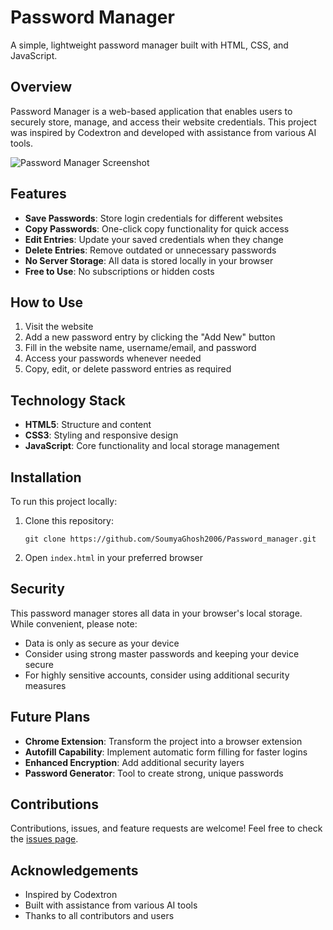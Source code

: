 # Password Manager

A simple, lightweight password manager built with HTML, CSS, and JavaScript.

## Overview

Password Manager is a web-based application that enables users to securely store, manage, and access their website credentials. This project was inspired by Codextron and developed with assistance from various AI tools.

![Password Manager Screenshot](https://manager.jpg)



## Features

- **Save Passwords**: Store login credentials for different websites
- **Copy Passwords**: One-click copy functionality for quick access
- **Edit Entries**: Update your saved credentials when they change
- **Delete Entries**: Remove outdated or unnecessary passwords
- **No Server Storage**: All data is stored locally in your browser
- **Free to Use**: No subscriptions or hidden costs

## How to Use

1. Visit the website
2. Add a new password entry by clicking the "Add New" button
3. Fill in the website name, username/email, and password
4. Access your passwords whenever needed
5. Copy, edit, or delete password entries as required

## Technology Stack

- **HTML5**: Structure and content
- **CSS3**: Styling and responsive design
- **JavaScript**: Core functionality and local storage management

## Installation

To run this project locally:

1. Clone this repository:
   ```
   git clone https://github.com/SoumyaGhosh2006/Password_manager.git
   ```

2. Open `index.html` in your preferred browser

## Security

This password manager stores all data in your browser's local storage. While convenient, please note:

- Data is only as secure as your device
- Consider using strong master passwords and keeping your device secure
- For highly sensitive accounts, consider using additional security measures

## Future Plans

- **Chrome Extension**: Transform the project into a browser extension
- **Autofill Capability**: Implement automatic form filling for faster logins
- **Enhanced Encryption**: Add additional security layers
- **Password Generator**: Tool to create strong, unique passwords

## Contributions

Contributions, issues, and feature requests are welcome! Feel free to check the [issues page](https://github.com/SoumyaGhosh2006/password-manager/issues).



## Acknowledgements

- Inspired by Codextron
- Built with assistance from various AI tools
- Thanks to all contributors and users
